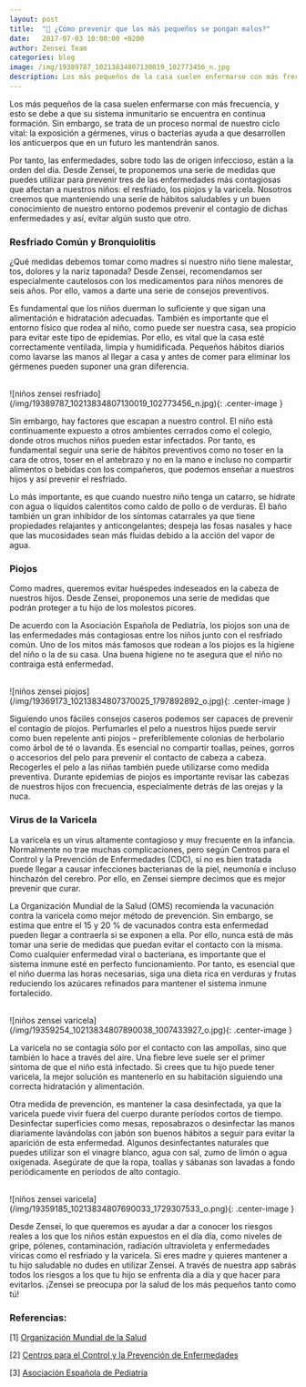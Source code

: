 ```yaml
---
layout: post
title:  "👶 ¿Cómo prevenir que los más pequeños se pongan malos?"
date:   2017-07-03 10:00:00 +0200
author: Zensei Team
categories: blog 
image: /img/19389787_10213834807130019_102773456_n.jpg
description: Los más pequeños de la casa suelen enfermarse con más frecuencia, y esto se debe a que su sistema inmunitario se encuentra en continua formación. Sin embargo, se trata de un proceso normal de nuestro ciclo vital...
---
```


Los más pequeños de la casa suelen enfermarse con más frecuencia, y esto se debe a que su sistema inmunitario se encuentra en continua formación. Sin embargo, se trata de un proceso normal de nuestro ciclo vital: la exposición a gérmenes, virus o bacterias ayuda a que desarrollen los anticuerpos que en un futuro les mantendrán sanos. 

Por tanto, las enfermedades, sobre todo las de origen infeccioso, están a la orden del día. Desde Zensei, te proponemos una serie de medidas que puedes utilizar para prevenir tres de las enfermedades más contagiosas que afectan a nuestros niños: el resfriado, los piojos y la varicela. Nosotros creemos que manteniendo una serie de hábitos saludables y un buen conocimiento de nuestro entorno podemos prevenir el contagio de dichas enfermedades y así, evitar algún susto que otro. 

### Resfriado Común y Bronquiolitis

¿Qué medidas debemos tomar como madres si nuestro niño tiene malestar, tos, dolores y la nariz taponada? Desde Zensei, recomendamos ser especialmente cautelosos con los medicamentos para niños menores de seis años.  Por ello, vamos a darte una serie de consejos preventivos. 

Es fundamental que los niños duerman lo suficiente y que sigan una alimentación e hidratación adecuadas.  También es importante que el entorno físico que rodea al niño, como puede ser nuestra casa, sea propicio para evitar este tipo de epidemias. Por ello, es vital que la casa esté correctamente ventilada, limpia y humidificada. Pequeños hábitos diarios como lavarse las manos al llegar a casa y antes de comer para eliminar los gérmenes pueden suponer una gran diferencia. 


<br>
![niños zensei resfriado](/img/19389787_10213834807130019_102773456_n.jpg){: .center-image }
<br>


Sin embargo, hay factores que escapan a nuestro control. El niño está continuamente expuesto a otros ambientes cerrados como el colegio, donde otros muchos niños pueden estar infectados. Por tanto, es fundamental seguir una serie de hábitos preventivos como no toser en la cara de otros, toser en el antebrazo y no en la mano e incluso no compartir alimentos o bebidas con los compañeros, que podemos enseñar a nuestros hijos y así prevenir el resfriado. 

Lo más importante, es que cuando nuestro niño tenga un catarro, se hidrate con agua o líquidos calentitos como caldo de pollo o de verduras. El baño también un gran inhibidor de los síntomas catarrales ya que tiene propiedades relajantes y anticongelantes; despeja las fosas nasales y hace que las mucosidades sean más fluidas debido a la acción del vapor de agua. 

### Piojos

Como madres, queremos evitar huéspedes indeseados en la cabeza de nuestros hijos. Desde Zensei, proponemos una serie de medidas que podrán proteger a tu hijo de los molestos picores. 

De acuerdo con la Asociación Española de Pediatría, los piojos son una de las enfermedades más contagiosas entre los niños junto con el resfriado común. Uno de los mitos más famosos que rodean a los piojos es la higiene del niño o la de su casa. Una buena higiene no te asegura que el niño no contraiga está enfermedad.

<br>
![niños zensei piojos](/img/19369173_10213834807370025_1797892892_o.jpg){: .center-image }
<br>

Siguiendo unos fáciles consejos caseros podemos ser capaces de prevenir el contagio de piojos. Perfumarles el pelo a nuestros hijos puede servir como buen repelente anti piojos – preferiblemente colonias de herbolario como árbol de té o lavanda. Es esencial no compartir toallas, peines, gorros o accesorios del pelo para prevenir el contacto de cabeza a cabeza. Recogerles el pelo a las niñas también puede utilizarse como medida preventiva. Durante epidemias de piojos es importante revisar las cabezas de nuestros hijos con frecuencia, especialmente detrás de las orejas y la nuca. 

### Virus de la Varicela

La varicela es un virus altamente contagioso y muy frecuente en la infancia. Normalmente no trae muchas complicaciones, pero según Centros para el Control y la Prevención de Enfermedades (CDC), si no es bien tratada puede llegar a causar infecciones bacterianas de la piel, neumonía e incluso hinchazón del cerebro. Por ello, en Zensei siempre decimos que es mejor prevenir que curar. 

La Organización Mundial de la Salud (OMS) recomienda la vacunación contra la varicela como mejor método de prevención. Sin embargo, se estima que entre el 15 y 20 % de vacunados contra esta enfermedad pueden llegar a contraerla si se exponen a ella. Por ello, nunca está de más tomar una serie de medidas que puedan evitar el contacto con la misma. Como cualquier enfermedad viral o bacteriana, es importante que el sistema inmune esté en perfecto funcionamiento. Por tanto, es esencial que el niño duerma las horas necesarias, siga una dieta rica en verduras y frutas reduciendo los azúcares refinados para mantener el sistema inmune fortalecido.


<br>
![niños zensei varicela](/img/19359254_10213834807890038_1007433927_o.jpg){: .center-image }
<br>


La varicela no se contagia sólo por el contacto con las ampollas, sino que también lo hace a través del aire. Una fiebre leve suele ser el primer síntoma de que el niño está infectado. Si crees que tu hijo puede tener varicela, la mejor solución es mantenerlo en su habitación siguiendo una correcta hidratación y alimentación. 

Otra medida de prevención, es mantener la casa desinfectada, ya que la varicela puede vivir fuera del cuerpo durante períodos cortos de tiempo. Desinfectar superficies como mesas, reposabrazos o desinfectar las manos diariamente lavándolas con jabón son buenos hábitos a seguir para evitar la aparición de esta enfermedad. Algunos desinfectantes naturales que puedes utilizar son el vinagre blanco, agua con sal, zumo de limón o agua oxigenada. Asegúrate de que la ropa, toallas y sábanas son lavadas a fondo periódicamente en períodos de alto contagio.  

<br>
![niños zensei varicela](/img/19359185_10213834807690033_1729307533_o.png){: .center-image }
<br>

Desde Zensei, lo que queremos es ayudar a dar a conocer los riesgos reales a los que los niños están expuestos en el día día, como niveles de gripe, pólenes, contaminación, radiación ultravioleta y enfermedades víricas como el resfriado y la varicela. Si eres madre y quieres mantener a tu hijo saludable no dudes en utilizar Zensei. A través de nuestra app sabrás todos los riesgos a los que tu hijo se enfrenta día a día y que hacer para evitarlos. ¡Zensei se preocupa por la salud de los más pequeños tanto como tú!
 
### Referencias:

[1] [Organización Mundial de la Salud](http://www.who.int/es/)

[2] [Centros para el Control y la Prevención de Enfermedades](https://www.cdc.gov/spanish/index.html)

[3] [Asociación Española de Pediatría](https://www.aeped.es/sites/default/files/documentos/pediculosis.pdf
)
